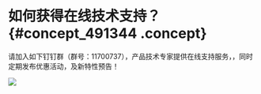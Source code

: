# 如何获得在线技术支持？ {#concept_491344 .concept}

请加入如下钉钉群（群号：11700737），产品技术专家提供在线支持服务，，同时定期发布优惠活动，及新特性预告！

![](images/47810_zh-CN_source.png)

